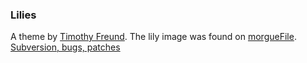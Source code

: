 ### Lilies

A theme by [Timothy Freund][1].  The lily image 
was found on [morgueFile][2]. [Subversion, bugs, patches][3]

[1]: http://tim.freunds.net/thoughts "Peak Progress"
[2]: http://morguefile.com/archive/?display=73968 "P7211221.JPG"
[3]: https://digital-achievement.com/projects/public/typothemes "Tim's Typo Themes"

